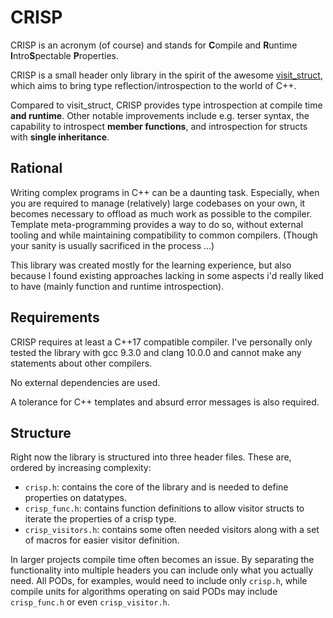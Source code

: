# CRISP

CRISP is an acronym (of course) and stands for **C**ompile and **R**untime
**I**ntro**S**pectable **P**roperties.

CRISP is a small header only library in the spirit of the awesome
[visit\_struct](https://github.com/garbageslam/visit_struct), which aims to
bring type reflection/introspection to the world of C++.

Compared to visit\_struct, CRISP provides type introspection at compile time
**and runtime**. Other notable improvements include e.g. terser syntax, the
capability to introspect **member functions**, and introspection for structs
with **single inheritance**.

## Rational

Writing complex programs in C++ can be a daunting task. Especially, when you
are required to manage (relatively) large codebases on your own, it becomes
necessary to offload as much work as possible to the compiler. Template
meta-programming provides a way to do so, without external tooling and while
maintaining compatibility to common compilers. (Though your sanity is usually
sacrificed in the process ...)

This library was created mostly for the learning experience, but also because I
found existing approaches lacking in some aspects i'd really liked to have
(mainly function and runtime introspection).

## Requirements

CRISP requires at least a C++17 compatible compiler. I've personally only
tested the library with gcc 9.3.0 and clang 10.0.0 and cannot make any
statements about other compilers.

No external dependencies are used. 

A tolerance for C++ templates and absurd error messages is also required.

## Structure

Right now the library is structured into three header files. These are, ordered
by increasing complexity:

* `crisp.h`: contains the core of the library and is needed to define
  properties on datatypes.
* `crisp_func.h`: contains function definitions to allow visitor structs to
  iterate the properties of a crisp type.
* `crisp_visitors.h`: contains some often needed visitors along with a set of
  macros for easier visitor definition.

In larger projects compile time often becomes an issue. By separating the
functionality into multiple headers you can include only what you actually
need. All PODs, for examples, would need to include only `crisp.h`, while
compile units for algorithms operating on said PODs may include `crisp_func.h`
or even `crisp_visitor.h`.
